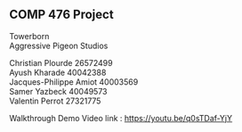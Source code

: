 COMP 476 Project
-------------------------------
Towerborn <br />
Aggressive Pigeon Studios


					
Christian Plourde 26572499 <br />
Ayush Kharade 40042388 <br />
Jacques-Philippe Amiot 40003569<br />
Samer Yazbeck 40049573 <br />
Valentin Perrot 27321775 <br />


Walkthrough Demo Video link : 
https://youtu.be/q0sTDaf-YjY
